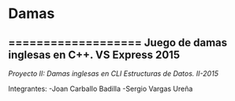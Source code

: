 # Damas
===================
Juego de damas inglesas en C++. VS Express 2015
----------------------------
*Proyecto II: Damas inglesas en CLI*
*Estructuras de Datos. II-2015*

Integrantes:
-Joan Carballo Badilla
-Sergio Vargas Ureña
